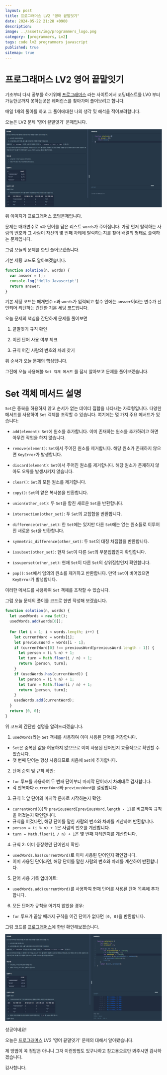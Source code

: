 ```yaml
---
layout: post
title: 프로그래머스 LV2 "영어 끝말잇기"
date: 2024-05-22 21:28 +0900
description: 
image: ../assets/img/programmers_logo.png
category: [programmers, Lv2]
tags: code lv2 programmers javascript
published: true
sitemap: true
---
```


# 프로그래머스 LV2 영어 끝말잇기

  기초부터 다시 공부를 하기위해 [프로그래머스](https://programmers.co.kr/) 라는 사이트에서
  코딩테스트를 LV0 부터 가능한곳까지 못하는곳은 레퍼런스를 찾아가며 풀어보려고 합니다.

  매일 1개의 풀이를 하고 그 풀이에대한 나의 생각 및 해석을 적어보려합니다.

  오늘은 LV2 문제 '영어 끝말잇기' 문제입니다.

  ![프로그래머스 이미지](/assets/img//post49_01.png)

  위 이미지가 프로그래머스 코딩문제입니다.
  
  문제는 매개변수로 `n`과 단어를 담은 리스트 `words`가 주어집니다. 가장 먼저 탈락하는 사람의 번호와 그 사람이 자신의 몇 번째 차례에 탈락하는지를 찾아 배열의 형태로 출력하는 문제입니다.

  그럼 오늘의 문제를 한번 풀어보겠습니다.

  기본 세팅 코드도 알아보겠습니다.

```javascript
function solution(n, words) {
  var answer = [];
  console.log('Hello Javascript')
  return answer;
}
```

기본 세팅 코드는 매개변수 `n`과 `words`가 입력되고 함수 안에는 `answer`이라는 변수가 선언되어 리턴하는 간단한 기본 세팅 코드입니다.

오늘 문제의 핵심을 간단하게 문제를 풀어보면

1. 끝말잇기 규칙 확인

2. 이전 단어 사용 여부 체크

3. 규칙 어긴 사람의 번호와 차례 찾기

위 순서가 오늘 문제의 핵심입니다.

그전에 오늘 사용해볼 `Set 객체 메서드` 를 잠시 알아보고 문제를 풀어보겠습니다.

# Set 객체 메서드 설명

`Set`은 중복을 허용하지 않고 순서가 없는 데이터 집합을 나타내는 자료형입니다. 다양한 메서드를 사용하여 `Set` 객체를 조작할 수 있습니다. 여기에는 몇 가지 주요 메서드가 있습니다:

- `add(element)`: `Set`에 원소를 추가합니다. 이미 존재하는 원소를 추가하려고 하면 아무런 작업을 하지 않습니다.

- `remove(element)`: `Set`에서 주어진 원소를 제거합니다. 해당 원소가 존재하지 않으면 `KeyError`가 발생합니다.

- `discard(element)`: `Set`에서 주어진 원소를 제거합니다. 해당 원소가 존재하지 않아도 오류를 발생시키지 않습니다.

- `clear()`: `Set`의 모든 원소를 제거합니다.

- `copy()`: `Set`의 얕은 복사본을 반환합니다.

- `union(other_set)`: 두 `Set`을 합친 새로운 `Set`을 반환합니다.

- `intersection(other_set)`: 두 `Set`의 교집합을 반환합니다.

- `difference(other_set)`: 한 `Set`에는 있지만 다른 `Set`에는 없는 원소들로 이루어진 새로운 `Set`을 반환합니다.

- `symmetric_difference(other_set)`: 두 `Set`의 대칭 차집합을 반환합니다.

- `issubset(other_set)`: 현재 `Set`이 다른 `Set`의 부분집합인지 확인합니다.

- `issuperset(other_set)`: 현재 `Set`이 다른 `Set`의 상위집합인지 확인합니다.

- `pop()`: `Set`에서 임의의 원소를 제거하고 반환합니다. 만약 `Set`이 비어있으면 `KeyError`가 발생합니다.

이러한 메서드를 사용하여 `Set` 객체를 조작할 수 있습니다.

그럼 오늘 문제의 풀이를 코드로 한번 작성해 보겠습니다.

```javascript
function solution(n, words) {
  let usedWords = new Set();
  usedWords.add(words[0]);

  for (let i = 1; i < words.length; i++) {
    let currentWord = words[i];
    let previousWord = words[i - 1];
    if (currentWord[0] !== previousWord[previousWord.length - 1]) {
      let person = (i % n) + 1;
      let turn = Math.floor(i / n) + 1;
      return [person, turn];
    }
    if (usedWords.has(currentWord)) {
      let person = (i % n) + 1;
      let turn = Math.floor(i / n) + 1;
      return [person, turn];
    }
    usedWords.add(currentWord);
  }
  return [0, 0];
}
```
위 코드의 간단한 설명을 알려드리겠습니다.

1. `usedWords`라는 `Set` 객체를 사용하여 이미 사용된 단어를 저장합니다.
- `Set`은 중복된 값을 허용하지 않으므로 이미 사용된 단어인지 효율적으로 확인할 수 있습니다.
- 첫 번째 단어는 항상 사용되므로 처음에 `Set`에 추가합니다.

2. 단어 순회 및 규칙 확인:
- `for` 루프를 사용하여 두 번째 단어부터 마지막 단어까지 차례대로 검사합니다.
- 각 반복마다 `currentWord`와 `previousWord`를 설정합니다.

3. 규칙 1: 앞 단어의 마지막 문자로 시작하는지 확인:
- `currentWord[0]`와 `previousWord[previousWord.length - 1]`를 비교하여 규칙을 어겼는지 확인합니다.
- 규칙을 어겼다면, 해당 단어를 말한 사람의 번호와 차례를 계산하여 반환합니다.
- `person = (i % n) + 1`은 사람의 번호를 계산합니다.
- `turn = Math.floor(i / n) + 1`은 몇 번째 차례인지를 계산합니다.

4. 규칙 2: 이미 등장했던 단어인지 확인:
- `usedWords.has(currentWord)`로 이미 사용된 단어인지 확인합니다.
- 이미 사용된 단어라면, 해당 단어를 말한 사람의 번호와 차례를 계산하여 반환합니다.

5. 단어 사용 기록 업데이트:
- `usedWords.add(currentWord)`를 사용하여 현재 단어를 사용된 단어 목록에 추가합니다.

6. 모든 단어가 규칙을 어기지 않았을 경우:
- `for` 루프가 끝날 때까지 규칙을 어긴 단어가 없다면 `[0, 0]`을 반환합니다.

그럼 코드를 [프로그래머스](https://programmers.co.kr/)에 한번 확인해보겠습니다.


![프로그래머스 이미지](/assets/img//post49_02.png)

성공이네요!

오늘은 [프로그래머스](https://programmers.co.kr/) LV2 '영어 끝말잇기' 문제의 대해서 알아봤습니다.

제 방법이 꼭 정답은 아니니 그저 이런방법도 있구나하고 참고용으로만 봐주시면 감사하겠습니다.

감사합니다.